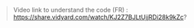 

> Video link to understand the code (FR) : https://share.vidyard.com/watch/KJ2Z7BJLtUjjRDi28k9kZc?
